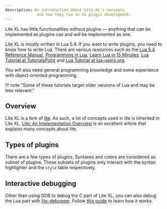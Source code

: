```yaml
---
description: An introduction about Lite XL's concepts
              and how they tie in to plugin development.
---
```


Lite XL has little functionalities without plugins —
anything that can be implemented as plugins can and _will_ be implemented as one.

Lite XL is mostly written in Lua 5.4.
If you want to write plugins, you need to know how to write Lua.
There are various resources such as the [Lua 5.4 Reference Manual][1],
[Programming in Lua][2], [Learn Lua in 15 Minutes][3],
[Lua Tutorial at TutorialsPoint][4] and [Lua Tutorial at lua-users.org][5].

You will also need general programming knowledge and some experience with
object-oriented programming.

!!! note "Some of these tutorials target older versions of Lua and may be less relevant."

## Overview

Lite XL is a fork of [lite][6].
As such, a lot of concepts used in lite is inherited in Lite XL.
[Lite: An Implementation Overview][7] is an excellent article that explains
many concepts about lite.

## Types of plugins

There are a few types of plugins.
Syntaxes and colors are considered as subset of plugins.
These subsets of plugins only interact with the syntax highlighter
and the `style` table respectively.

## Interactive debugging

Other than using GDB to debug the C part of Lite XL,
you can also debug the Lua part with [lite-debugger][8].
Follow [this guide][9] to learn how it works.


[1]: https://www.lua.org/manual/5.4/
[2]: https://www.lua.org/pil/
[3]: https://tylerneylon.com/a/learn-lua/
[4]: http://www.tutorialspoint.com/lua/lua_overview.htm
[5]: http://lua-users.org/wiki/LuaTutorial
[6]: https://github.com/rxi/lite
[7]: https://rxi.github.io/lite_an_implementation_overview.html
[8]: https://github.com/lite-xl/lite-xl-plugins/blob/master/plugins/lite-debugger.lua?raw=1
[9]: ./debugging.md
